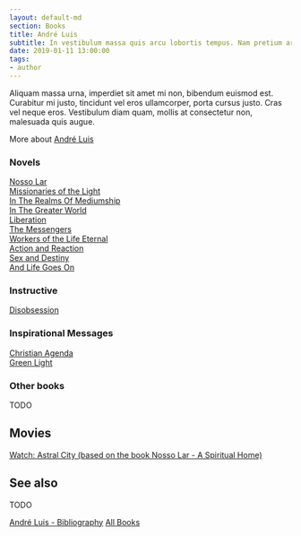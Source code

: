 ```yaml
---
layout: default-md
section: Books
title: André Luis
subtitle: In vestibulum massa quis arcu lobortis tempus. Nam pretium arcu in odio vulputate luctus.
date: 2019-01-11 13:00:00
tags: 
- author
---
```


Aliquam massa urna, imperdiet sit amet mi non, bibendum euismod est. Curabitur mi justo, tincidunt vel eros ullamcorper, porta cursus justo. Cras vel neque eros. Vestibulum diam quam, mollis at consectetur non, malesuada quis augue.

More about [André Luis](/profiles/andre-luis)

### Novels
[Nosso Lar](nosso-lar)  
[Missionaries of the Light](missionaries-of-the-light)  
[In The Realms Of Mediumship](in-the-realms-of-mediumship)  
[In The Greater World](in-the-greater-world)  
[Liberation](liberation)  
[The Messengers](the-messengers)  
[Workers of the Life Eternal](workers-of-the-life-eternal)  
[Action and Reaction](action-and-reaction)  
[Sex and Destiny](sex-and-destiny)  
[And Life Goes On](and-life-goes-on)  


### Instructive
[Disobsession](disobsession)  


### Inspirational Messages
[Christian Agenda](christian-agenda)  
[Green Light](green-light)  

### Other books
TODO


## Movies
[Watch: Astral City (based on the book Nosso Lar - A Spiritual Home)](/movies/astral-city)


## See also
TODO



<a href="/books/andre-luis" class="button">André Luis - Bibliography</a>
<a href="/books" class="button">All Books</a>

